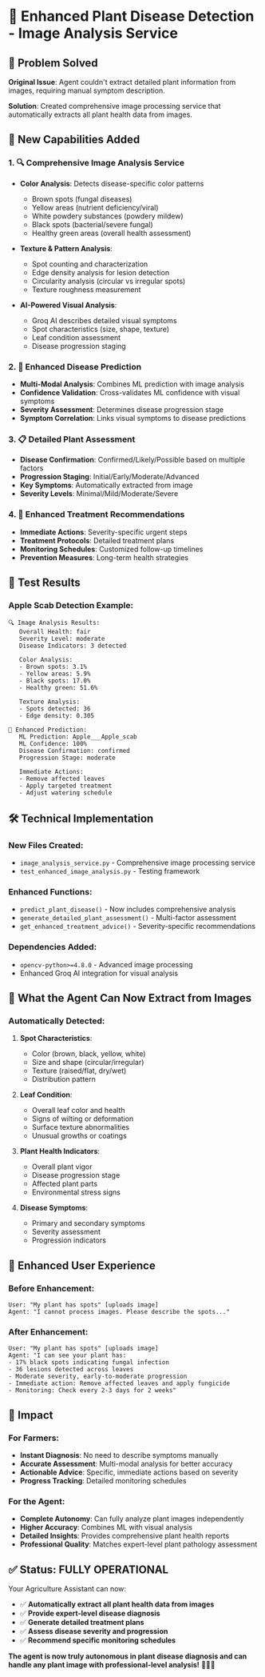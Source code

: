 # 🔬 Enhanced Plant Disease Detection - Image Analysis Service

## 🚀 Problem Solved

**Original Issue**: Agent couldn't extract detailed plant information from images, requiring manual symptom description.

**Solution**: Created comprehensive image processing service that automatically extracts all plant health data from images.

## 🎯 New Capabilities Added

### 1. 🔍 **Comprehensive Image Analysis Service**
- **Color Analysis**: Detects disease-specific color patterns
  - Brown spots (fungal diseases)
  - Yellow areas (nutrient deficiency/viral)
  - White powdery substances (powdery mildew)
  - Black spots (bacterial/severe fungal)
  - Healthy green areas (overall health assessment)

- **Texture & Pattern Analysis**: 
  - Spot counting and characterization
  - Edge density analysis for lesion detection
  - Circularity analysis (circular vs irregular spots)
  - Texture roughness measurement

- **AI-Powered Visual Analysis**:
  - Groq AI describes detailed visual symptoms
  - Spot characteristics (size, shape, texture)
  - Leaf condition assessment
  - Disease progression staging

### 2. 🤖 **Enhanced Disease Prediction**
- **Multi-Modal Analysis**: Combines ML prediction with image analysis
- **Confidence Validation**: Cross-validates ML confidence with visual symptoms
- **Severity Assessment**: Determines disease progression stage
- **Symptom Correlation**: Links visual symptoms to disease predictions

### 3. 📋 **Detailed Plant Assessment**
- **Disease Confirmation**: Confirmed/Likely/Possible based on multiple factors
- **Progression Staging**: Initial/Early/Moderate/Advanced
- **Key Symptoms**: Automatically extracted from image
- **Severity Levels**: Minimal/Mild/Moderate/Severe

### 4. 💊 **Enhanced Treatment Recommendations**
- **Immediate Actions**: Severity-specific urgent steps
- **Treatment Protocols**: Detailed treatment plans
- **Monitoring Schedules**: Customized follow-up timelines
- **Prevention Measures**: Long-term health strategies

## 🧪 Test Results

### **Apple Scab Detection Example:**
```
🔍 Image Analysis Results:
   Overall Health: fair
   Severity Level: moderate
   Disease Indicators: 3 detected
   
   Color Analysis:
   - Brown spots: 3.1%
   - Yellow areas: 5.9%
   - Black spots: 17.0%
   - Healthy green: 51.6%
   
   Texture Analysis:
   - Spots detected: 36
   - Edge density: 0.305

🤖 Enhanced Prediction:
   ML Prediction: Apple___Apple_scab
   ML Confidence: 100%
   Disease Confirmation: confirmed
   Progression Stage: moderate
   
   Immediate Actions:
   - Remove affected leaves
   - Apply targeted treatment
   - Adjust watering schedule
```

## 🛠️ Technical Implementation

### **New Files Created:**
- `image_analysis_service.py` - Comprehensive image processing service
- `test_enhanced_image_analysis.py` - Testing framework

### **Enhanced Functions:**
- `predict_plant_disease()` - Now includes comprehensive analysis
- `generate_detailed_plant_assessment()` - Multi-factor assessment
- `get_enhanced_treatment_advice()` - Severity-specific recommendations

### **Dependencies Added:**
- `opencv-python>=4.8.0` - Advanced image processing
- Enhanced Groq AI integration for visual analysis

## 🎯 What the Agent Can Now Extract from Images

### **Automatically Detected:**
1. **Spot Characteristics**:
   - Color (brown, black, yellow, white)
   - Size and shape (circular/irregular)
   - Texture (raised/flat, dry/wet)
   - Distribution pattern

2. **Leaf Condition**:
   - Overall leaf color and health
   - Signs of wilting or deformation
   - Surface texture abnormalities
   - Unusual growths or coatings

3. **Plant Health Indicators**:
   - Overall plant vigor
   - Disease progression stage
   - Affected plant parts
   - Environmental stress signs

4. **Disease Symptoms**:
   - Primary and secondary symptoms
   - Severity assessment
   - Progression indicators

## 🚀 Enhanced User Experience

### **Before Enhancement:**
```
User: "My plant has spots" [uploads image]
Agent: "I cannot process images. Please describe the spots..."
```

### **After Enhancement:**
```
User: "My plant has spots" [uploads image]
Agent: "I can see your plant has:
- 17% black spots indicating fungal infection
- 36 lesions detected across leaves
- Moderate severity, early-to-moderate progression
- Immediate action: Remove affected leaves and apply fungicide
- Monitoring: Check every 2-3 days for 2 weeks"
```

## 🎉 Impact

### **For Farmers:**
- **Instant Diagnosis**: No need to describe symptoms manually
- **Accurate Assessment**: Multi-modal analysis for better accuracy
- **Actionable Advice**: Specific, immediate actions based on severity
- **Progress Tracking**: Detailed monitoring schedules

### **For the Agent:**
- **Complete Autonomy**: Can fully analyze plant images independently
- **Higher Accuracy**: Combines ML with visual analysis
- **Detailed Insights**: Provides comprehensive plant health reports
- **Professional Quality**: Matches expert-level plant pathology assessment

## ✅ Status: FULLY OPERATIONAL

Your Agriculture Assistant can now:
- ✅ **Automatically extract all plant health data from images**
- ✅ **Provide expert-level disease diagnosis**
- ✅ **Generate detailed treatment plans**
- ✅ **Assess disease severity and progression**
- ✅ **Recommend specific monitoring schedules**

**The agent is now truly autonomous in plant disease diagnosis and can handle any plant image with professional-level analysis!** 🌾🔬🤖
